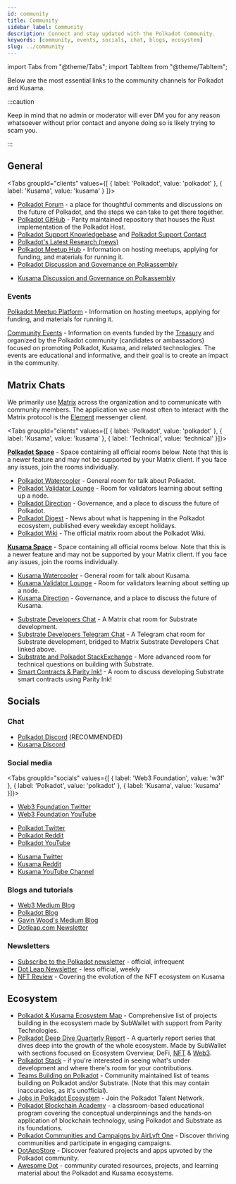 ```yaml
---
id: community
title: Community
sidebar_label: Community
description: Connect and stay updated with the Polkadot Community.
keywords: [community, events, socials, chat, blogs, ecosystem]
slug: ../community
---
```


import Tabs from "@theme/Tabs"; import TabItem from "@theme/TabItem";

Below are the most essential links to the community channels for Polkadot and Kusama.

:::caution

Keep in mind that no admin or moderator will ever DM you for any reason whatsoever without prior
contact and anyone doing so is likely trying to scam you.

:::

## General

<!-- prettier-ignore -->
<Tabs 
  groupId="clients" 
  values={[
    { label: 'Polkadot', value: 'polkadot' },
    { label: 'Kusama', value: 'kusama' } ]}>

  <TabItem value="polkadot">
    <ul>
      <li><a href="https://forum.polkadot.network/">Polkadot Forum</a> - a place for thoughtful comments and discussions on the future of Polkadot, and the steps we can take to get there together.</li>
      <li><a href="https://github.com/paritytech/polkadot-sdk/tree/master/polkadot">Polkadot GitHub</a> - Parity maintained repository that houses the Rust implementation of the Polkadot Host.</li>
      <li><a href="https://support.polkadot.network/support/home">Polkadot Support Knowledgebase</a> and <a href="https://support.polkadot.network">Polkadot Support Contact</a></li>
      <li><a href="https://research.web3.foundation/news">Polkadot's Latest Research (news)</a></li>
      <li><a href="https://www.notion.so/web3foundation/Polkadot-Meetup-Hub-4511c156770e4ba9936386d8be5fe5be">Polkadot Meetup Hub</a> - Information on hosting meetups, applying for funding, and materials for running it.</li>
      <li><a href="https://polkadot.polkassembly.io/">Polkadot Discussion and Governance on Polkassembly</a></li>
    </ul>
  </TabItem>

  <TabItem value="kusama">
    <ul>
      <li><a href="https://kusama.polkassembly.io/">Kusama Discussion and Governance on Polkassembly</a></li>
    </ul>
  </TabItem>

</Tabs>

### Events

[Polkadot Meetup Platform](https://www.meetup.com/pro/polkadot) - Information on hosting meetups,
applying for funding, and materials for running it.

[Community Events](https://web3foundation.notion.site/Community-Events-Introduction-05199fe6556b41f48a3390b1868c9ae7) -
Information on events funded by the [Treasury](https://polkadot.polkassembly.io/bounty/17) and
organized by the Polkadot community (candidates or ambassadors) focused on promoting Polkadot,
Kusama, and related technologies. The events are educational and informative, and their goal is to
create an impact in the community.

## Matrix Chats

We primarily use [Matrix](https://matrix.org) across the organization and to communicate with
community members. The application we use most often to interact with the Matrix protocol is the
[Element](https://app.element.io) messenger client.

<!-- prettier-ignore -->
<Tabs 
  groupId="clients" 
  values={[
    { label: 'Polkadot', value: 'polkadot' },
    { label: 'Kusama', value: 'kusama' },
    { label: 'Technical', value: 'technical' }]}>

  <TabItem value="polkadot">
    <p>
      <a href="https://matrix.to/#/#polkadot:web3.foundation"><strong>Polkadot Space</strong></a> - Space containing all official
      rooms below. Note that this is a newer feature and may not be supported by your Matrix client. If
      you face any issues, join the rooms individually.
    </p>
    <ul>
      <li><a href="https://matrix.to/#/#polkadot-watercooler:parity.io">Polkadot Watercooler</a> - General room for talk about Polkadot.</li>
      <li><a href="https://matrix.to/#/#polkadotvalidatorlounge:web3.foundation">Polkadot Validator Lounge</a> - Room for validators learning about setting up a node.</li>
      <li><a href="https://matrix.to/#/#Polkadot-Direction:parity.io">Polkadot Direction</a> - Governance, and a place to discuss the future of Polkadot.</li>
      <li><a href="https://matrix.to/#/#dailydigest:web3.foundation">Polkadot Digest</a> - News about what is happening in the Polkadot ecosystem, published every weekday except holidays.</li>
      <li><a href="https://matrix.to/#/#polkadotwikipublic:web3.foundation">Polkadot Wiki</a> - The official matrix room about the Polkadot Wiki.
  </li>
    </ul>
  </TabItem>

  <TabItem value="kusama">
    <p>
      <a href="https://matrix.to/#/#kusama:web3.foundation"><strong>Kusama Space</strong></a> - Space containing all official
      rooms below. Note that this is a newer feature and may not be supported by your Matrix client. If
      you face any issues, join the rooms individually.
    </p>
    <ul>
      <li><a href="https://matrix.to/#/#kusamawatercooler:web3.foundation">Kusama Watercooler</a> - General room for talk about Kusama.</li>
      <li><a href="https://matrix.to/#/#KusamaValidatorLounge:parity.io">Kusama Validator Lounge</a> - Room for validators learning about setting up a node.</li>
      <li><a href="https://matrix.to/#/#Kusama-Direction:parity.io">Kusama Direction</a> - Governance, and a place to discuss the future of Kusama.</li>
    </ul>
  </TabItem>

  <TabItem value="technical">
    <ul>
      <li><a href="https://matrix.to/#/#substratedevs:matrix.org">Substrate Developers Chat</a> - A Matrix chat room for Substrate development.</li>
      <li><a href="https://t.me/substratedevs">Substrate Developers Telegram Chat</a> - A Telegram chat room for Substrate development, bridged to Matrix Substrate Developers Chat linked above.</li>
      <li><a href="https://substrate.stackexchange.com/">Substrate and Polkadot StackExchange</a> - More advanced room for technical questions on building with Substrate.</li>
      <li><a href="https://matrix.to/#/#ink:parity.io">Smart Contracts & Parity Ink!</a> - A room to discuss developing Substrate smart contracts using Parity Ink!</li>
    </ul>
  </TabItem>

</Tabs>

## Socials

### Chat

- [Polkadot Discord](https://dot.li/discord) (RECOMMENDED)
- [Kusama Discord](https://kusa.ma/discord)

### Social media

<!-- prettier-ignore -->
<Tabs 
  groupId="socials" 
  values={[
    { label: 'Web3 Foundation', value: 'w3f' },
    { label: 'Polkadot', value: 'polkadot' },
    { label: 'Kusama', value: 'kusama' }]}>

<TabItem value="w3f">
  <ul>
    <li><a href="https://twitter.com/web3foundation">Web3 Foundation Twitter</a></li>
    <li><a href="https://www.youtube.com/channel/UClnw_bcNg4CAzF772qEtq4g">Web3 Foundation YouTube</a></li>
  </ul>
</TabItem>

<TabItem value="polkadot">
  <ul>
    <li><a href="https://twitter.com/Polkadot">Polkadot Twitter</a></li>
    <li><a href="https://www.reddit.com/r/polkadot">Polkadot Reddit</a></li>
    <li><a href="https://www.youtube.com/channel/UCB7PbjuZLEba_znc7mEGNgw">Polkadot YouTube</a></li>
  </ul>
</TabItem>

<TabItem value="kusama">
  <ul>
    <li><a href="https://twitter.com/kusamanetwork">Kusama Twitter</a></li>
    <li><a href="https://www.reddit.com/r/Kusama">Kusama Reddit</a></li>
    <li><a href="http://youtube.com/c/kusamanetwork">Kusama YouTube Channel</a></li>
  </ul>
</TabItem>

</Tabs>

### Blogs and tutorials

- [Web3 Medium Blog](https://medium.com/@web3)
- [Polkadot Blog](https://polkadot.network/blog/)
- [Gavin Wood's Medium Blog](https://medium.com/@gavofyork)
- [Dotleap.com Newsletter](https://newsletter.dotleap.com/)

### Newsletters

- [Subscribe to the Polkadot newsletter](https://share.hsforms.com/1LL1CBwiASxC5pJUYZAiDVw4752a) -
  official, infrequent
- [Dot Leap Newsletter](https://dotleap.substack.com/) - less official, weekly
- [NFT Review](https://news.nft.review) - Covering the evolution of the NFT ecosystem on Kusama

## Ecosystem

- [Polkadot & Kusama Ecosystem Map](https://dotinsights.subwallet.app/) - Comprehensive list of
  projects building in the ecosystem made by SubWallet with support from Parity Technologies.
- [Polkadot Deep Dive Quarterly Report](https://dotinsights.subwallet.app/polkadot-report-q4-2022-en/) -
  A quarterly report series that dives deep into the growth of the whole ecosystem. Made by
  SubWallet with sections focused on Ecosystem Overview, DeFi, [NFT](../learn/learn-nft.md) &
  [Web3](./web3-and-polkadot.md).
- [Polkadot Stack](../build/build-open-source.md) - if you're interested in seeing what's under
  development and where there's room for your contributions.
- [Teams Building on Polkadot](https://polkaproject.com/) - Community maintained list of teams
  building on Polkadot and/or Substrate. (Note that this may contain inaccuracies, as it's
  unofficial).
- [Jobs in Polkadot Ecosystem](https://polkadot.getro.com/jobs) - Join the Polkadot Talent Network.
- [Polkadot Blockchain Academy](https://polkadot.network/development/blockchain-academy/) - a
  classroom-based educational program covering the conceptual underpinnings and the hands-on
  application of blockchain technology, using Polkadot and Substrate as its foundations.
- [Polkadot Communities and Campaigns by AirLyft One](https://airlyft.one/communities?ecosystem=POLKADOT) -
  Discover thriving communities and participate in engaging campaigns.
- [DotAppStore](https://dotappstore.com/) - Discover featured projects and apps upvoted by the
  Polkadot community.
- [Awesome Dot](https://github.com/haquefardeen/awesome-dot) - community curated resources,
  projects, and learning material about the Polkadot and Kusama ecosystems.
